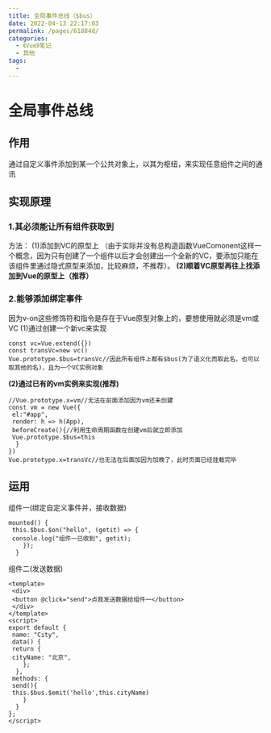```yaml
---
title: 全局事件总线（$bus）
date: 2022-04-13 22:17:03
permalink: /pages/61884d/
categories:
  - 《Vue》笔记
  - 其他
tags:
  - 
---
```

# 全局事件总线

## 作用

通过自定义事件添加到某一个公共对象上，以其为枢纽，来实现任意组件之间的通讯

## 实现原理

### 1.其必须能让所有组件获取到

方法：
(1)添加到VC的原型上
（由于实际并没有总构造函数VueComonent这样一个概念，因为只有创建了一个组件以后才会创建出一个全新的VC，要添加只能在该组件里通过隐式原型来添加，比较麻烦，不推荐）。
**(2)顺着VC原型再往上找添加到Vue的原型上（推荐）**

### 2.能够添加绑定事件

因为v-on这些修饰符和指令是存在于Vue原型对象上的，要想使用就必须是vm或VC
(1)通过创建一个新vc来实现

```
const vc=Vue.extend({})
const transVc=new vc()
Vue.prototype.$bus=transVc//因此所有组件上都有$bus(为了语义化而取此名，也可以取其他的名)，且为一个VC实例对象
```

**(2)通过已有的vm实例来实现(推荐)**

```
//Vue.prototype.x=vm//无法在前面添加因为vm还未创建
const vm = new Vue({
 el:"#app",
 render: h => h(App),
 beforeCreate(){//利用生命周期函数在创建vm后就立即添加
 Vue.prototype.$bus=this
  }
})
Vue.prototype.x=transVc//也无法在后面加因为加晚了，此时页面已经挂载完毕
```

## 运用

组件一(绑定自定义事件并，接收数据)

```
mounted() {
 this.$bus.$on("hello", (getit) => {
 console.log("组件一已收到", getit);
    });
  }
```

组件二(发送数据)

```
<template>
 <div>
 <button @click="send">点我发送数据给组件一</button>
 </div>
</template>
<script>
export default {
 name: "City",
 data() {
 return {
 cityName: "北京",
    };
  },
 methods: {
 send(){
 this.$bus.$emit('hello',this.cityName)
    }
  }
};
</script>
```